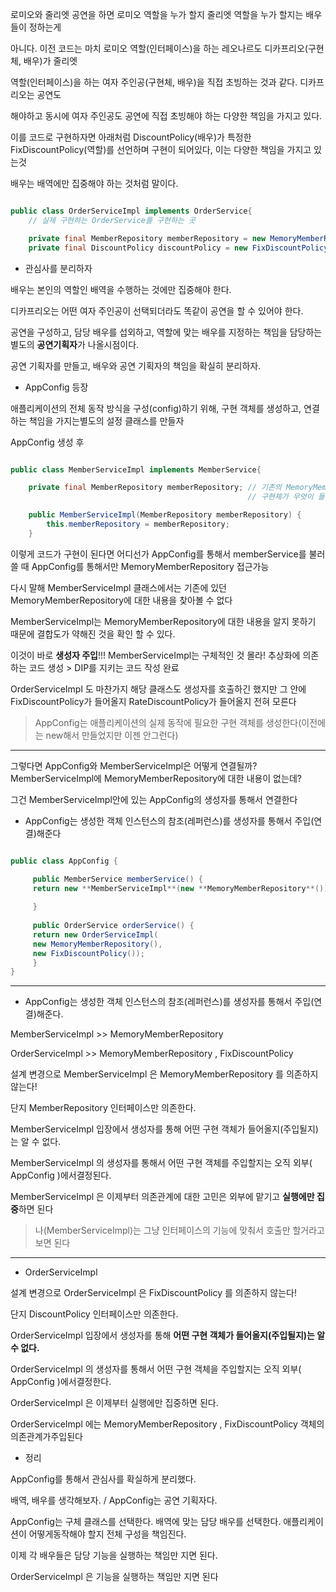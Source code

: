 로미오와 줄리엣 공연을 하면 로미오 역할을 누가 할지 줄리엣 역할을 누가 할지는 배우들이 정하는게

아니다. 이전 코드는 마치 로미오 역할(인터페이스)을 하는 레오나르도 디카프리오(구현체, 배우)가 줄리엣

역할(인터페이스)을 하는 여자 주인공(구현체, 배우)을 직접 초빙하는 것과 같다. 디카프리오는 공연도

해야하고 동시에 여자 주인공도 공연에 직접 초빙해야 하는 다양한 책임을 가지고 있다.

이를 코드로 구현하자면 아래처럼 DiscountPolicy(배우)가 특정한 FixDiscountPolicy(역할)를 선언하며 구현이 되어있다, 이는 다양한 책임을 가지고 있는것

배우는 배역에만 집중해야 하는 것처럼 말이다.

```java

public class OrderServiceImpl implements OrderService{
    // 실제 구현하는 OrderService를 구현하는 곳

    private final MemberRepository memberRepository = new MemoryMemberRepository();
    private final DiscountPolicy discountPolicy = new FixDiscountPolicy(); 

```

- 관심사를 분리하자

배우는 본인의 역할인 배역을 수행하는 것에만 집중해야 한다.

디카프리오는 어떤 여자 주인공이 선택되더라도 똑같이 공연을 할 수 있어야 한다.

공연을 구성하고, 담당 배우를 섭외하고, 역할에 맞는 배우를 지정하는 책임을 담당하는 별도의 **공연기획자**가 나올시점이다.

공연 기획자를 만들고, 배우와 공연 기획자의 책임을 확실히 분리하자.


- AppConfig 등장

애플리케이션의 전체 동작 방식을 구성(config)하기 위해, 구현 객체를 생성하고, 연결하는 책임을 가지는별도의 설정 클래스를 만들자

AppConfig 생성 후 

```java

public class MemberServiceImpl implements MemberService{

    private final MemberRepository memberRepository; // 기존의 MemoryMemberRepository를 지우고 생성자를 생성해서 MemberRepository의
                                                     // 구현체가 무엇이 들어갈지 결정

    public MemberServiceImpl(MemberRepository memberRepository) {
        this.memberRepository = memberRepository;
    }

```

이렇게 코드가 구현이 된다면 어디선가 AppConfig를 통해서 memberService를 불러 쓸 때 AppConfig를 통해서만 MemoryMemberRepository 접근가능

다시 말해 MemberServiceImpl 클래스에서는 기존에 있던 MemoryMemberRepository에 대한 내용을 찾아볼 수 없다 

MemberServiceImpl는 MemoryMemberRepository에 대한 내용을 알지 못하기 때문에 결합도가 약해진 것을 확인 할 수 있다.

이것이 바로 **생성자 주입**!!! MemberServiceImpl는 구체적인 것 몰라! 추상화에 의존하는 코드 생성 > DIP를 지키는 코드 작성 완료

OrderServiceImpl 도 마찬가지 해당 클래스도 생성자를 호출하긴 했지만 그 안에 FixDiscountPolicy가 들어올지 RateDiscountPolicy가 들어올지 전혀 모른다

> AppConfig는 애플리케이션의 실제 동작에 필요한 구현 객체를 생성한다(이전에는 new해서 만들었지만 이젠 안그런다)

---

그렇다면 AppConfig와 MemberServiceImpl은 어떻게 연결될까? MemberServiceImpl에 MemoryMemberRepository에 대한 내용이 없는데?

그건 MemberServiceImpl안에 있는 AppConfig의 생성자를 통해서 연결한다

* AppConfig는 생성한 객체 인스턴스의 참조(레퍼런스)를 생성자를 통해서 주입(연결)해준다


```java

public class AppConfig {

     public MemberService memberService() { 
     return new **MemberServiceImpl**(new **MemoryMemberRepository**()); // 바로 여기서 생성자를 생성하면 MemberServiceImpl에 
                                                                         // 값이 자동으로 들어간다
     }
     
     public OrderService orderService() {
     return new OrderServiceImpl(
     new MemoryMemberRepository(),
     new FixDiscountPolicy());
     }
}


```

--- 

* AppConfig는 생성한 객체 인스턴스의 참조(레퍼런스)를 생성자를 통해서 주입(연결)해준다.

MemberServiceImpl >> MemoryMemberRepository

OrderServiceImpl >> MemoryMemberRepository , FixDiscountPolicy

설계 변경으로 MemberServiceImpl 은 MemoryMemberRepository 를 의존하지 않는다!

단지 MemberRepository 인터페이스만 의존한다.

MemberServiceImpl 입장에서 생성자를 통해 어떤 구현 객체가 들어올지(주입될지)는 알 수 없다.

MemberServiceImpl 의 생성자를 통해서 어떤 구현 객체를 주입할지는 오직 외부( AppConfig )에서결정된다.

MemberServiceImpl 은 이제부터 의존관계에 대한 고민은 외부에 맡기고 **실행에만 집중**하면 된다

> 나(MemberServiceImpl)는 그냥 인터페이스의 기능에 맞춰서 호출만 할거라고 보면 된다

---
- OrderServiceImpl

설계 변경으로 OrderServiceImpl 은 FixDiscountPolicy 를 의존하지 않는다!

단지 DiscountPolicy 인터페이스만 의존한다.

OrderServiceImpl 입장에서 생성자를 통해 **어떤 구현 객체가 들어올지(주입될지)는 알 수 없다.**

OrderServiceImpl 의 생성자를 통해서 어떤 구현 객체을 주입할지는 오직 외부( AppConfig )에서결정한다.

OrderServiceImpl 은 이제부터 실행에만 집중하면 된다.

OrderServiceImpl 에는 MemoryMemberRepository , FixDiscountPolicy 객체의 의존관계가주입된다


- 정리

AppConfig를 통해서 관심사를 확실하게 분리했다.

배역, 배우를 생각해보자. / AppConfig는 공연 기획자다. 

AppConfig는 구체 클래스를 선택한다. 배역에 맞는 담당 배우를 선택한다. 애플리케이션이 어떻게동작해야 할지 전체 구성을 책임진다.

이제 각 배우들은 담당 기능을 실행하는 책임만 지면 된다.

OrderServiceImpl 은 기능을 실행하는 책임만 지면 된다


